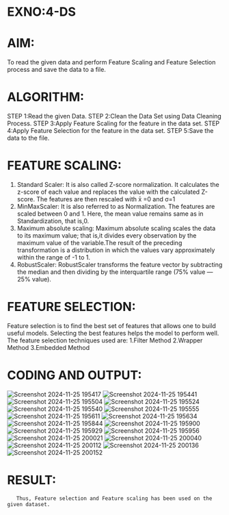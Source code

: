 # EXNO:4-DS
# AIM:
To read the given data and perform Feature Scaling and Feature Selection process and save the
data to a file.

# ALGORITHM:
STEP 1:Read the given Data.
STEP 2:Clean the Data Set using Data Cleaning Process.
STEP 3:Apply Feature Scaling for the feature in the data set.
STEP 4:Apply Feature Selection for the feature in the data set.
STEP 5:Save the data to the file.

# FEATURE SCALING:
1. Standard Scaler: It is also called Z-score normalization. It calculates the z-score of each value and replaces the value with the calculated Z-score. The features are then rescaled with x̄ =0 and σ=1
2. MinMaxScaler: It is also referred to as Normalization. The features are scaled between 0 and 1. Here, the mean value remains same as in Standardization, that is,0.
3. Maximum absolute scaling: Maximum absolute scaling scales the data to its maximum value; that is,it divides every observation by the maximum value of the variable.The result of the preceding transformation is a distribution in which the values vary approximately within the range of -1 to 1.
4. RobustScaler: RobustScaler transforms the feature vector by subtracting the median and then dividing by the interquartile range (75% value — 25% value).

# FEATURE SELECTION:
Feature selection is to find the best set of features that allows one to build useful models. Selecting the best features helps the model to perform well.
The feature selection techniques used are:
1.Filter Method
2.Wrapper Method
3.Embedded Method

# CODING AND OUTPUT:
![Screenshot 2024-11-25 195417](https://github.com/user-attachments/assets/87c3e04f-2665-40df-8b9a-8e71bba1c9e4)
![Screenshot 2024-11-25 195441](https://github.com/user-attachments/assets/bf025b65-366c-4ec6-9e51-812fd4411b0c)
![Screenshot 2024-11-25 195504](https://github.com/user-attachments/assets/f067775c-07d5-4c03-8752-d04af07e75da)
![Screenshot 2024-11-25 195524](https://github.com/user-attachments/assets/db3a9511-0ac5-4b02-9188-ca39cbcb9fde)
![Screenshot 2024-11-25 195540](https://github.com/user-attachments/assets/6956e7fc-d830-4be5-a3df-2b14e56ec4a7)
![Screenshot 2024-11-25 195555](https://github.com/user-attachments/assets/416fd733-4618-4d8e-9df4-3fae691aea6b)
![Screenshot 2024-11-25 195611](https://github.com/user-attachments/assets/e9c32f47-56d1-4f93-af5c-f88009427c27)
![Screenshot 2024-11-25 195634](https://github.com/user-attachments/assets/2f233cb9-d7f3-47f9-8900-0b7ca4995870)
![Screenshot 2024-11-25 195844](https://github.com/user-attachments/assets/416f3ee5-edbe-4267-ac8d-95a3fc0feecc)
![Screenshot 2024-11-25 195900](https://github.com/user-attachments/assets/5c97dae6-1723-4e9f-a5b9-bb67e5ea2a61)
![Screenshot 2024-11-25 195929](https://github.com/user-attachments/assets/bb5d931b-0cab-400a-9e8a-5a02772b8ddc)
![Screenshot 2024-11-25 195956](https://github.com/user-attachments/assets/843d69a2-725c-4d8a-8ee5-cf9b8792c2c9)
![Screenshot 2024-11-25 200021](https://github.com/user-attachments/assets/87b22aff-37f1-4f19-a733-749f8e5a937f)
![Screenshot 2024-11-25 200040](https://github.com/user-attachments/assets/815dd0bb-b55d-4a3e-972a-fe8d1224df8d)
![Screenshot 2024-11-25 200112](https://github.com/user-attachments/assets/6870d56d-4ed1-4ab2-8652-b503d58ee5bf)
![Screenshot 2024-11-25 200136](https://github.com/user-attachments/assets/170d08ee-4fe3-4d52-9fe5-835836e3fda1)
![Screenshot 2024-11-25 200152](https://github.com/user-attachments/assets/1d0eaea3-53e9-4e2f-a7de-5a54492961d1)

# RESULT:
       Thus, Feature selection and Feature scaling has been used on the given dataset.
